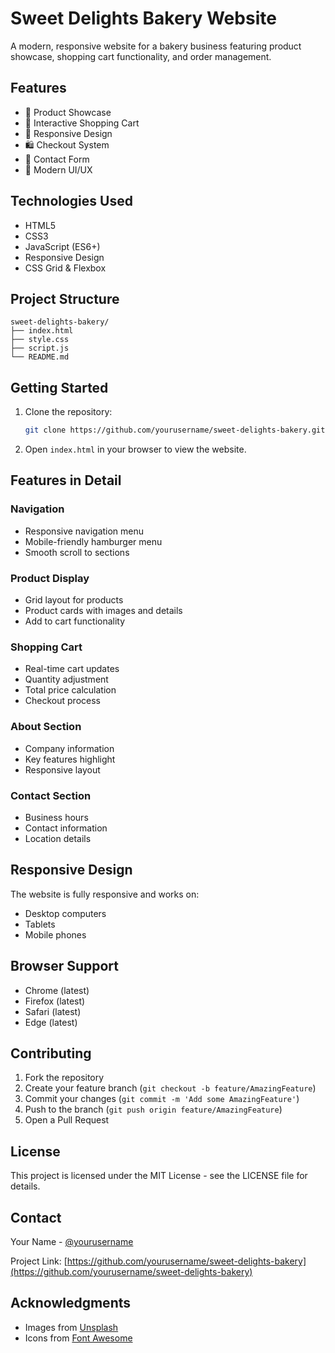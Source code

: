 # Sweet Delights Bakery Website

A modern, responsive website for a bakery business featuring product showcase, shopping cart functionality, and order management.

## Features

- 🍰 Product Showcase
- 🛒 Interactive Shopping Cart
- 📱 Responsive Design
- 🛍️ Checkout System
- 📝 Contact Form
- 🎨 Modern UI/UX

## Technologies Used

- HTML5
- CSS3
- JavaScript (ES6+)
- Responsive Design
- CSS Grid & Flexbox

## Project Structure

```
sweet-delights-bakery/
├── index.html
├── style.css
├── script.js
└── README.md
```

## Getting Started

1. Clone the repository:
   ```bash
   git clone https://github.com/yourusername/sweet-delights-bakery.git
   ```

2. Open `index.html` in your browser to view the website.

## Features in Detail

### Navigation
- Responsive navigation menu
- Mobile-friendly hamburger menu
- Smooth scroll to sections

### Product Display
- Grid layout for products
- Product cards with images and details
- Add to cart functionality

### Shopping Cart
- Real-time cart updates
- Quantity adjustment
- Total price calculation
- Checkout process

### About Section
- Company information
- Key features highlight
- Responsive layout

### Contact Section
- Business hours
- Contact information
- Location details

## Responsive Design

The website is fully responsive and works on:
- Desktop computers
- Tablets
- Mobile phones

## Browser Support

- Chrome (latest)
- Firefox (latest)
- Safari (latest)
- Edge (latest)

## Contributing

1. Fork the repository
2. Create your feature branch (`git checkout -b feature/AmazingFeature`)
3. Commit your changes (`git commit -m 'Add some AmazingFeature'`)
4. Push to the branch (`git push origin feature/AmazingFeature`)
5. Open a Pull Request

## License

This project is licensed under the MIT License - see the LICENSE file for details.

## Contact

Your Name - [@yourusername](https://twitter.com/yourusername)

Project Link: [https://github.com/yourusername/sweet-delights-bakery](https://github.com/yourusername/sweet-delights-bakery)

## Acknowledgments

- Images from [Unsplash](https://unsplash.com)
- Icons from [Font Awesome](https://fontawesome.com)
